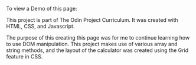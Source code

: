 To view a Demo of this page: 

This project is part of The Odin Project Curriculum. It was created with HTML, CSS, and Javascript.

The purpose of this creating this page was for me to continue learning how to use DOM manipulation. This project makes use of various array and string methods, and the layout of the calculator was created using the Grid feature in CSS.